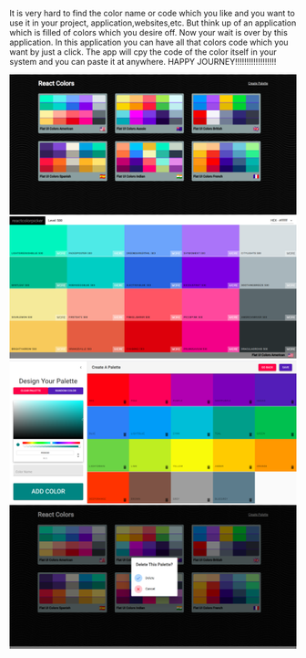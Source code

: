 It is very hard to find the color name or code which you like and you want to use it in your project, application,websites,etc.
But think up of an application which is filled of colors which you desire off. Now your wait is over by this application.
In this application you can have all that colors code which you want by just a click. The app will cpy the code of the color 
itself in your system and you can paste it at anywhere. HAPPY JOURNEY!!!!!!!!!!!!!!!!!!  



![](colors_app.png)
![](color1.png)
![](colors.png)
![](colorss.png)
